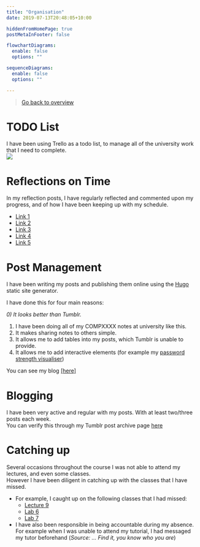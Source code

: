```yaml
---
title: "Organisation"
date: 2019-07-13T20:48:05+10:00

hiddenFromHomePage: true
postMetaInFooter: false

flowchartDiagrams:
  enable: false
  options: ""

sequenceDiagrams: 
  enable: false
  options: ""

---
```


> [Go back to overview](../)

# TODO List

I have been using Trello as a todo list, to manage all of the university work that I need to complete.  
![](../trello_screenshot.png)

# Reflections on Time

In my reflection posts, I have regularly reflected and commented upon my progress, and of how I have been keeping up with my schedule.

* [Link 1](https://alexpanaman.tumblr.com/post/186401051688/reflections-week-7)
* [Link 2](https://alexpanaman.tumblr.com/post/186254784918/reflections-week-6)
* [Link 3](https://alexpanaman.tumblr.com/post/186254645313/reflections-week-5)
* [Link 4](https://alexpanaman.tumblr.com/post/185871286626/link)
* [Link 5](https://alexpanaman.tumblr.com/post/185626312158/reflections-week-two)

# Post Management

I have been writing my posts and publishing them online using the [Hugo](https://gohugo.io) static site generator.  

I have done this for four main reasons:

_0) It looks better than Tumblr._  
1) I have been doing all of my COMPXXXX notes at university like this.  
2) It makes sharing notes to others simple.  
3) It allows me to add tables into my posts, which Tumblr is unable to provide.  
4) It allows me to add interactive elements (for example my [password strength visualiser](../../passwords#try-it-out))  

You can see my blog [[here]](https://featherbear.github.io/UNSW-COMP6441)

# Blogging

I have been very active and regular with my posts. With at least two/three posts each week.  
You can verify this through my Tumblr post archive page [here](https://alexpanaman.tumblr.com/archive)

# Catching up

Several occasions throughout the course I was not able to attend my lectures, and even some classes.  
However I have been diligent in catching up with the classes that I have missed.  

* For example, I caught up on the following classes that I had missed:
  * [Lecture 9](../../lec09)
  * [Lab 6](../../lab06)
  * [Lab 7](../../lab07)
* I have also been responsible in being accountable during my absence. For example when I was unable to attend my tutorial, I had messaged my tutor beforehand (_Source: ... Find it, you know who you are_)
